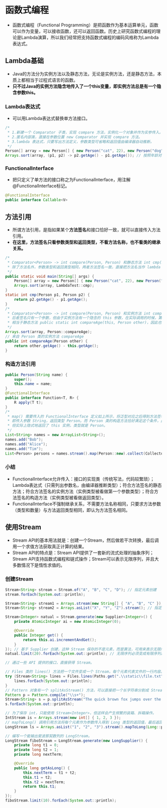 # 函数式编程

- 函数式编程（Functional Programming）是把函数作为基本运算单元，函数可以作为变量，可以接收函数，还可以返回函数。历史上研究函数式编程的理论是Lambda演算，所以我们经常把支持函数式编程的编码风格称为Lambda表达式。

## Lambda基础

- Java的方法分为实例方法以及静态方法，无论是实例方法，还是静态方法，本质上都相当于过程式语言的函数。
- **只不过Java的实例方法隐含地传入了一个this变量，即实例方法总是有一个隐含参数this。**

### Lambda表达式

- 可以用Lambda表达式替换单方法接口。

```Java
/*
 * 1.新建一个 Comparator 子类，实现 compare 方法，实例化一个对象并作为实参传入。
 * 2.匿名内部类，直接在参数位置 new Comparator 并实现 compare 方法。
 * 3.lambda 表达式，只要写出方法定义，参数类型可省略和返回值由编译器自动推断。
 */
Person[] array = new Person[] { new Person("cat", 22), new Person("dog", 23) };
Arrays.sort(array, (p1, p2) -> p2.getAge() - p1.getAge()); // 按照年龄对数组进行降序排序
```

### FunctionalInterface

- 把只定义了单方法的接口称之为FunctionalInterface，用注解@FunctionalInterface标记。

```Java
@FunctionalInterface
public interface Callable<V>
```

## 方法引用

- 所谓方法引用，是指如果某个**方法签名**和接口恰好一致，就可以直接传入方法引用。
- **在这里，方法签名只看参数类型和返回类型，不看方法名称，也不看类的继承关系。**

```Java
/*
 * Comparator<Person> -> int compare(Person, Person) 和静态方法 int cmp(Person, Person) 相比，
 * 除了方法名外，参数类型和返回类型相同，两者方法签名一致，直接把方法名当作 lambda 表达式传入。
 */
public static void main(String[] args) {
    Person[] array = new Person[] { new Person("cat", 22), new Person("dog", 23) };
    Arrays.sort(array, LambdaTest::cmp);
}
static int cmp(Person p1, Person p2) {
    return p2.getAge() - p1.getAge();
}
/*
 * Comparator<Person> -> int compare(Person, Person) 和实例方法 int compareAge(Person) 相比，
 * 后者签名只有一个参数，但由于实例方法有一个隐含的 this 参数，在实际调用的时候，第一个隐含参数总是传入 this，
 * 相当于静态方法 public static int compareAge(this, Person other)，因此也可作为方法引用传入。
 */
Arrays.sort(array, Person::compareAge);
// 来自 Person 类的实例方法 compareAge
public int compareAge(Person other) {
    return other.getAge() - this.getAge();
}
```

### 构造方法引用

```Java
public Person(String name) {
    super();
    this.name = name;
}
@FunctionalInterface
public interface Function<T, R> {
    R apply(T t);
}
/*
 * map() 需要传入的 FunctionalInterface 定义如上所示，将泛型对应之后得到方法签名 Person apply(String)，
 * 即传入参数 String，返回类型 Person。而 Person 类的构造方法恰好满足这个条件，虽然构造方法没有 return 语句，
 * 但实际上隐式地返回了 this 实例，类型就是 Person。
 */
List<String> names = new ArrayList<String>();
names.add("Bob");
names.add("Alice");
names.add("Tim");
List<Person> persons = names.stream().map(Person::new).collect(Collectors.toList());
```

### 小结

- FunctionalInterface允许传入：接口的实现类（传统写法，代码较繁琐）；Lambda表达式（只需列出参数名，由编译器推断类型）；符合方法签名的静态方法；符合方法签名的实例方法（实例类型被看做第一个参数类型）；符合方法签名的构造方法（实例类型被看做返回类型）。
- FunctionalInterface不强制继承关系，不需要方法名称相同，只要求方法参数（类型和数量）与方法返回类型相同，即认为方法签名相同。

## 使用Stream

- Stream API的基本用法就是：创建一个Stream，然后做若干次转换，最后调用一个求值方法获取真正计算的结果。
- Stream API的特点是：Stream API提供了一套新的流式处理的抽象序列；Stream API支持函数式编程和链式操作；Stream可以表示无限序列，并且大多数情况下是惰性求值的。

### 创建Stream

```Java
Stream<String> stream = Stream.of("A", "B", "C", "D"); // 指定元素创建
stream.forEach(System.out::println);
```

```Java
Stream<String> stream1 = Arrays.stream(new String[] { "A", "B", "C" }); // 指定数组创建
Stream<String> stream2 = Arrays.asList("X", "Y", "Z").stream(); // 指定 Collection 创建
```

```Java
Stream<Integer> natual = Stream.generate(new Supplier<Integer>() {
    private AtomicInteger ai = new AtomicInteger(0);

    @Override
    public Integer get() {
        return this.ai.incrementAndGet();
    }
}); // 基于 Supplier 创建，这种 Stream 保存的不是元素，而是算法，可用来表示无限序列
natual.limit(20).forEach(System.out::println); // 无限序列必须变成有限序列再调用最终求值操作
```

```Java
// 通过一些 API 提供的接口，直接获得 Stream。

// Files 类的 lines() 方法把一个文件变成一个 Stream，每个元素代表文件的一行内容。此方法对于按行遍历文本文件十分有用。
try (Stream<String> lines = Files.lines(Paths.get(".\\static\\file.txt"))) {
    lines.forEach(System.out::println);
}
// Pattern 对象有一个 splitAsStream() 方法，可以直接把一个长字符串分割成 Stream 序列而不是数组
Pattern p = Pattern.compile("\\s+");
Stream<String> s = p.splitAsStream("The quick brown fox jumps over the lazy dog");
s.forEach(System.out::println);
```

```Java
// 为了保存 int，只能使用 Stream<Integer>，但这样会产生频繁的装箱、拆箱操作。
IntStream is = Arrays.stream(new int[] { 1, 2, 3 });
// mapToLong() 调用引用方法将每个元素作为参数传入得到 Long 类型的返回值，最后返回一个 LongStream 序列。
LongStream ls = Arrays.asList("1", "2", "3").stream().mapToLong(Long::parseLong);
```

```Java
// 编写一个能输出斐波那契数列的 LongStream。
LongStream fiboStream = LongStream.generate(new LongSupplier() {
    private long t1 = 0;
    private long t2 = 1;
    private long nextTerm;

    @Override
    public long getAsLong() {
        this.nextTerm = t1 + t2;
        this.t1 = t2;
        this.t2 = nextTerm;
        return this.t1;
    }
});
fiboStream.limit(10).forEach(System.out::println);
```
